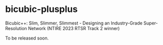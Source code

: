 # bicubic-plusplus
Bicubic++: Slim, Slimmer, Slimmest - Designing an Industry-Grade Super-Resolution Network 
(NTIRE 2023 RTSR Track 2 winner)

To be released soon.
